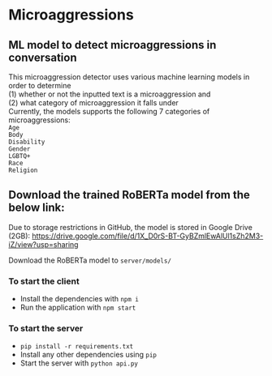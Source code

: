 # Microaggressions

## ML model to detect microaggressions in conversation
This microaggression detector uses various machine learning models in order to determine\
(1) whether or not the inputted text is a microaggression and\
 (2) what category of microaggression it falls under\
 Currently, the models supports the following 7 categories of microaggressions:\
 `Age`\
 `Body`\
 `Disability`\
 `Gender`\
 `LGBTQ+`\
 `Race`\
 `Religion`


## Download the trained RoBERTa model from the below link:
Due to storage restrictions in GitHub, the model is stored in Google Drive (2GB):
https://drive.google.com/file/d/1X_D0rS-BT-GyBZmlEwAlUl1sZh2M3-iZ/view?usp=sharing

Download the RoBERTa model to  `server/models/`
### To start the client

- Install the dependencies with `npm i`
- Run the application with `npm start`

### To start the server
- `pip install -r requirements.txt`
- Install any other dependencies using `pip`
- Start the server with `python api.py`

